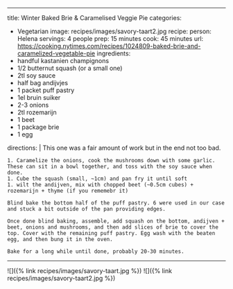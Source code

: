 
---
title: Winter Baked Brie & Caramelised Veggie Pie
categories:
  - Vegetarian
image: recipes/images/savory-taart2.jpg
recipe:
  person: Helena
  servings: 4 people
  prep: 15 minutes
  cook: 45 minutes
  url: https://cooking.nytimes.com/recipes/1024809-baked-brie-and-caramelized-vegetable-pie
  ingredients:
  - handful kastanien champignons
  - 1/2 butternut squash (or a small one)
  - 2tl soy sauce
  - half bag andijvjes
  - 1 packet puff pastry
  - 1el bruin suiker
  - 2-3 onions
  - 2tl rozemarijn
  - 1 beet
  - 1 package brie
  - 1 egg

  directions: |
    This one was a fair amount of work but in the end not too bad.

    1. Caramelize the onions, cook the mushrooms down with some garlic. These can sit in a bowl together, and toss with the soy sauce when done.
    1. Cube the squash (small, ~1cm) and pan fry it until soft
    1. wilt the andijven, mix with chopped beet (~0.5cm cubes) + rozemarijn + thyme (if you rememebr it)
    
    Blind bake the bottom half of the puff pastry. 6 were used in our case and stuck a bit outside of the pan providing edges.

    Once done blind baking, assemble, add squash on the bottom, andijven + beet, onions and mushrooms, and then add slices of brie to cover the top. Cover with the remaining puff pastry. Egg wash with the beaten egg, and then bung it in the oven.

    Bake for a long while until done, probably 20-30 minutes.
---

![]({% link recipes/images/savory-taart.jpg %})
![]({% link recipes/images/savory-taart2.jpg %})
